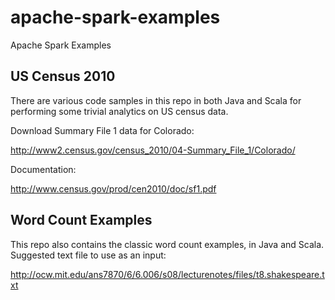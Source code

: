 # apache-spark-examples

Apache Spark Examples

## US Census 2010

There are various code samples in this repo in both Java and Scala for performing some trivial analytics on US census
data.

Download Summary File 1 data for Colorado:

http://www2.census.gov/census_2010/04-Summary_File_1/Colorado/

Documentation:

http://www.census.gov/prod/cen2010/doc/sf1.pdf

## Word Count Examples

This repo also contains the classic word count examples, in Java and Scala. Suggested text file to use as an input:

http://ocw.mit.edu/ans7870/6/6.006/s08/lecturenotes/files/t8.shakespeare.txt




